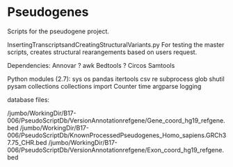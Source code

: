 # Pseudogenes

Scripts for the pseudogene project. 

InsertingTranscriptsandCreatingStructuralVariants.py 
For testing the master scripts, creates structural rearangements based on users request. 


Dependencies:
Annovar
? awk
Bedtools
? Circos 
Samtools 

Python modules (2.7): 
sys
os
pandas
itertools
csv
re
subprocess
glob
shutil
pysam
collections
collections import Counter
time
argparse
logging

database files: 

/jumbo/WorkingDir/B17-006/PseudoScriptDb/VersionAnnotationrefgene/Gene_coord_hg19_refgene.bed
/jumbo/WorkingDir/B17-006/PseudoScriptDb/KnownProcessedPseudogenes_Homo_sapiens.GRCh37.75_CHR.bed
/jumbo/WorkingDir/B17-006/PseudoScriptDb/VersionAnnotationrefgene/Exon_coord_hg19_refgene.bed
